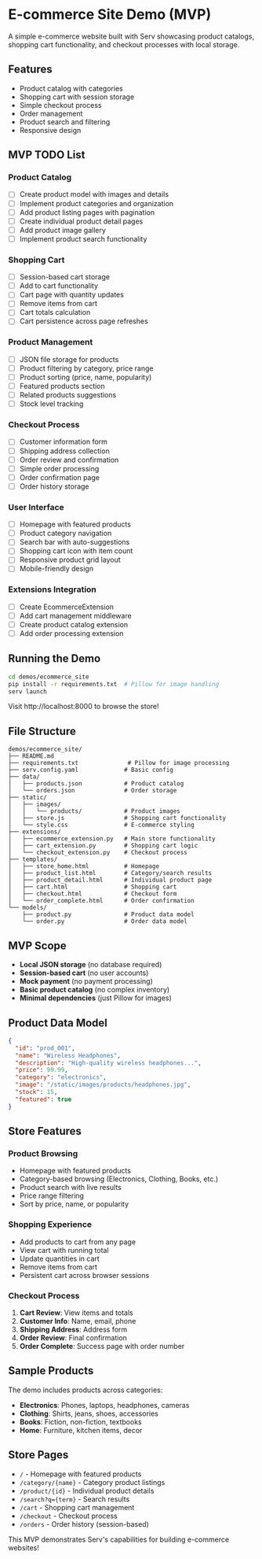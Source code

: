 # E-commerce Site Demo (MVP)

A simple e-commerce website built with Serv showcasing product catalogs, shopping cart functionality, and checkout processes with local storage.

## Features

- Product catalog with categories
- Shopping cart with session storage
- Simple checkout process
- Order management
- Product search and filtering
- Responsive design

## MVP TODO List

### Product Catalog
- [ ] Create product model with images and details
- [ ] Implement product categories and organization
- [ ] Add product listing pages with pagination
- [ ] Create individual product detail pages
- [ ] Add product image gallery
- [ ] Implement product search functionality

### Shopping Cart
- [ ] Session-based cart storage
- [ ] Add to cart functionality
- [ ] Cart page with quantity updates
- [ ] Remove items from cart
- [ ] Cart totals calculation
- [ ] Cart persistence across page refreshes

### Product Management
- [ ] JSON file storage for products
- [ ] Product filtering by category, price range
- [ ] Product sorting (price, name, popularity)
- [ ] Featured products section
- [ ] Related products suggestions
- [ ] Stock level tracking

### Checkout Process
- [ ] Customer information form
- [ ] Shipping address collection
- [ ] Order review and confirmation
- [ ] Simple order processing
- [ ] Order confirmation page
- [ ] Order history storage

### User Interface
- [ ] Homepage with featured products
- [ ] Product category navigation
- [ ] Search bar with auto-suggestions
- [ ] Shopping cart icon with item count
- [ ] Responsive product grid layout
- [ ] Mobile-friendly design

### Extensions Integration
- [ ] Create EcommerceExtension
- [ ] Add cart management middleware
- [ ] Create product catalog extension
- [ ] Add order processing extension

## Running the Demo

```bash
cd demos/ecommerce_site
pip install -r requirements.txt  # Pillow for image handling
serv launch
```

Visit http://localhost:8000 to browse the store!

## File Structure

```
demos/ecommerce_site/
├── README.md
├── requirements.txt              # Pillow for image processing
├── serv.config.yaml             # Basic config
├── data/
│   ├── products.json            # Product catalog
│   └── orders.json              # Order storage
├── static/
│   ├── images/
│   │   └── products/            # Product images
│   ├── store.js                 # Shopping cart functionality
│   └── style.css                # E-commerce styling
├── extensions/
│   ├── ecommerce_extension.py   # Main store functionality
│   ├── cart_extension.py        # Shopping cart logic
│   └── checkout_extension.py    # Checkout process
├── templates/
│   ├── store_home.html          # Homepage
│   ├── product_list.html        # Category/search results
│   ├── product_detail.html      # Individual product page
│   ├── cart.html                # Shopping cart
│   ├── checkout.html            # Checkout form
│   └── order_complete.html      # Order confirmation
└── models/
    ├── product.py               # Product data model
    └── order.py                 # Order data model
```

## MVP Scope

- **Local JSON storage** (no database required)
- **Session-based cart** (no user accounts)
- **Mock payment** (no payment processing)
- **Basic product catalog** (no complex inventory)
- **Minimal dependencies** (just Pillow for images)

## Product Data Model

```json
{
  "id": "prod_001",
  "name": "Wireless Headphones",
  "description": "High-quality wireless headphones...",
  "price": 99.99,
  "category": "electronics",
  "image": "/static/images/products/headphones.jpg",
  "stock": 15,
  "featured": true
}
```

## Store Features

### Product Browsing
- Homepage with featured products
- Category-based browsing (Electronics, Clothing, Books, etc.)
- Product search with live results
- Price range filtering
- Sort by price, name, or popularity

### Shopping Experience
- Add products to cart from any page
- View cart with running total
- Update quantities in cart
- Remove items from cart
- Persistent cart across browser sessions

### Checkout Process
1. **Cart Review**: View items and totals
2. **Customer Info**: Name, email, phone
3. **Shipping Address**: Address form
4. **Order Review**: Final confirmation
5. **Order Complete**: Success page with order number

## Sample Products

The demo includes products across categories:
- **Electronics**: Phones, laptops, headphones, cameras
- **Clothing**: Shirts, jeans, shoes, accessories
- **Books**: Fiction, non-fiction, textbooks
- **Home**: Furniture, kitchen items, decor

## Store Pages

- `/` - Homepage with featured products
- `/category/{name}` - Category product listings
- `/product/{id}` - Individual product details
- `/search?q={term}` - Search results
- `/cart` - Shopping cart management
- `/checkout` - Checkout process
- `/orders` - Order history (session-based)

This MVP demonstrates Serv's capabilities for building e-commerce websites! 
